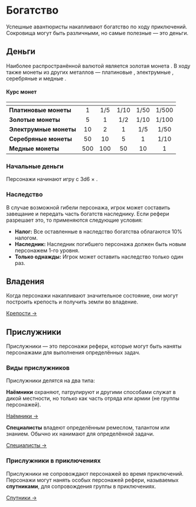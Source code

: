 # Богатство

Успешные авантюристы накапливают богатство по ходу приключений. Сокровища могут быть различными, но самые полезные — это деньги.

## Деньги

Наиболее распространённой валютой является золотая монета <Coin />. В ходу также монеты из других металлов — платиновые <Coin t="p" />, электрумные <Coin t="e" />, серебряные <Coin t="s" /> и медные <Coin t="c" />.

#### Курс монет

|                        | <Coin :v=1 t="p" /> | <Coin :v=1 /> | <Coin :v=1 t="e" /> | <Coin :v=1 t="s" /> | <Coin :v=1 t="c" /> |
| ---------------------- | :-----------------: | :-----------: | :-----------------: | :-----------------: | :-----------------: |
| **Платиновые монеты**  |          1          |      1/5      |        1/10         |        1/50         |        1/500        |
| **Золотые монеты**     |          5          |       1       |         1/2         |        1/10         |        1/100        |
| **Электрумные монеты** |         10          |       2       |          1          |         1/5         |        1/50         |
| **Серебряные монеты**  |         50          |      10       |          5          |          1          |        1/10         |
| **Медные монеты**      |         500         |      100      |         50          |         10          |          1          |

### Начальные деньги

Персонажи начинают игру с 3d6 × <Coin :v=10 />.

### Наследство

В случае возможной гибели персонажа, игрок может составить завещание и передать часть богатств наследнику. Если рефери разрешает это, то применяются следующие условия:

-   **Налог:** Все оставленные в наследство богатства облагаются 10% налогом.
-   **Наследник:** Наследник погибшего персонажа должен быть новым персонажем 1-го уровня.
-   **Только однажды:** Игрок может оставить наследство только один раз.

## Владения

Когда персонажи накапливают значительное состояние, они могут построить крепость и получить земли во владение.

[Крепости ->](../strongholds/construction)

## Прислужники

Прислужники — это персонажи рефери, которые могут быть наняты персонажами для выполнения определённых задач.

### Виды прислужников

Прислужники делятся на два типа:

**Наёмники** охраняют, патрулируют и другими способами служат в дикой местности, но только как часть отряда или армии (не группы персонажей).

[Наёмники ->](../hired-help/mercenaries)

**Специалисты** владеют определённым ремеслом, талантом или знанием. Обычно их нанимают для определённой задачи.

[Специалисты ->](../hired-help/specialists)

### Прислужники в приключениях

Прислужники не сопровождают персонажей во время приключений. Персонажи могут нанять особых персонажей рефери, называемых **спутниками**, для сопровождения группы в приключениях.

[Спутники ->](../hired-help/retainers)

